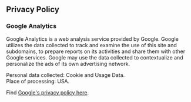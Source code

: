 ## Privacy Policy

### Google Analytics

Google Analytics is a web analysis service provided by Google. Google utilizes the data collected to track and examine the use of this site and subdomains, to prepare reports on its activities and share them with other Google services. Google may use the data collected to contextualize and personalize the ads of its own advertising network.

Personal data collected: Cookie and Usage Data.  
Place of processing: USA.

Find [Google's privacy policy here](http://www.google.com/intl/en/policies/privacy/).